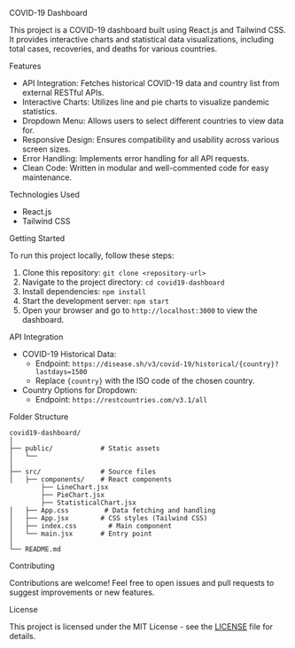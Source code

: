 COVID-19 Dashboard

This project is a COVID-19 dashboard built using React.js and Tailwind CSS. It provides interactive charts and statistical data visualizations, including total cases, recoveries, and deaths for various countries.

Features

- API Integration: Fetches historical COVID-19 data and country list from external RESTful APIs.
- Interactive Charts: Utilizes line and pie charts to visualize pandemic statistics.
- Dropdown Menu: Allows users to select different countries to view data for.
- Responsive Design: Ensures compatibility and usability across various screen sizes.
- Error Handling: Implements error handling for all API requests.
- Clean Code: Written in modular and well-commented code for easy maintenance.

 Technologies Used

- React.js
- Tailwind CSS

 Getting Started

To run this project locally, follow these steps:

1. Clone this repository: `git clone <repository-url>`
2. Navigate to the project directory: `cd covid19-dashboard`
3. Install dependencies: `npm install`
4. Start the development server: `npm start`
5. Open your browser and go to `http://localhost:3000` to view the dashboard.

 API Integration

- COVID-19 Historical Data:
  - Endpoint: `https://disease.sh/v3/covid-19/historical/{country}?lastdays=1500`
  - Replace `{country}` with the ISO code of the chosen country.
- Country Options for Dropdown:
  - Endpoint: `https://restcountries.com/v3.1/all`

 Folder Structure

```
covid19-dashboard/
│
├── public/            # Static assets
│   └── 
│
├── src/               # Source files
│   ├── components/    # React components
        ├── LineChart.jsx
        ├── PieChart.jsx
        ├── StatisticalChart.jsx
│   ├── App.css         # Data fetching and handling
│   ├── App.jsx        # CSS styles (Tailwind CSS)
│   ├── index.css        # Main component
│   └── main.jsx       # Entry point
│
└── README.md 
```

 Contributing

Contributions are welcome! Feel free to open issues and pull requests to suggest improvements or new features.

 License

This project is licensed under the MIT License - see the [LICENSE](LICENSE) file for details.
